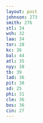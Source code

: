 ```yaml
---
layout: post
johnson: 273
smith: 276
stl: 34
wsh: 32
laa: 34
tor: 28
kc: 36
bal: 44
atl: 35
nyy: 38
tb: 39
lad: 36
pit: 38
sd: 25
phi: 31
cle: 36
bos: 36
cin: 27
---
```

